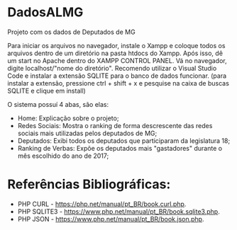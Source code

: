 # DadosALMG
Projeto com os dados de Deputados de MG


Para iniciar os arquivos no navegador, instale o Xampp e coloque todos os arquivos dentro de um diretório na pasta htdocs do Xampp.
Após isso, dê um start no Apache dentro do XAMPP CONTROL PANEL. Vá no navegador, digite localhost/"nome do diretório".
Recomendo utilizar o Visual Studio Code e instalar a extensão SQLITE para o banco de dados funcionar. (para instalar a extensão, pressione ctrl + shift + x e pesquise na caixa de buscas SQLITE e clique em install)

O sistema possuí 4 abas, são elas:

- Home: Explicação sobre o projeto;
- Redes Sociais: Mostra o ranking de forma descrescente das redes sociais mais utilizadas pelos deputados de MG;
- Deputados: Exibi todos os deputados que participaram da legislatura 18;
- Ranking de Verbas: Expõe os deputados mais "gastadores" durante o mês escolhido do ano de 2017;


# Referências Bibliográficas:

- PHP CURL - https://php.net/manual/pt_BR/book.curl.php.
- PHP SQLITE3 - https://www.php.net/manual/pt_BR/book.sqlite3.php.
- PHP JSON - https://www.php.net/manual/pt_BR/book.json.php.
